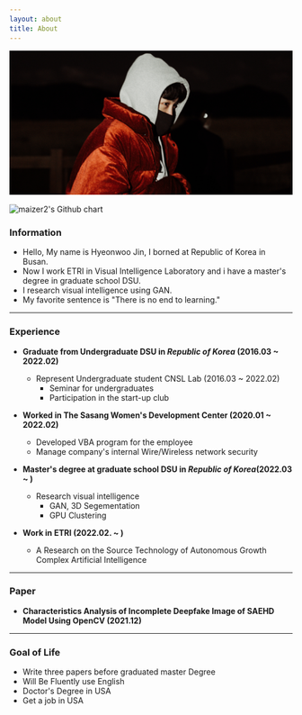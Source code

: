 ```yaml
---
layout: about
title: About
---
```



![](https://raw.githubusercontent.com/maizer2/gitblog_img/main/img/About/1639926707659.jpg)

<img src="http://ghchart.rshah.org/8a2be2/maizer2" alt="maizer2's Github chart"/>


### **Information**

* Hello, My name is Hyeonwoo Jin, I borned at Republic of Korea in Busan.
* Now I work ETRI in Visual Intelligence Laboratory  and i have a master's degree in graduate school DSU.
* I research visual intelligence using GAN.
* My favorite sentence is "There is no end to learning."

---

### **Experience**

* **Graduate from Undergraduate DSU in *Republic of Korea* (2016.03 ~ 2022.02)**
    * Represent Undergraduate student CNSL Lab (2016.03 ~ 2022.02)
        * Seminar for undergraduates
        * Participation in the start-up club

* **Worked in The Sasang Women's Development Center (2020.01 ~ 2022.02)**
    * Developed VBA program for the employee
    * Manage company's internal Wire/Wireless network security

* **Master's degree at graduate school DSU in *Republic of Korea*(2022.03 ~ )**
    * Research visual intelligence
        * GAN, 3D Segementation
        * GPU Clustering

* **Work in ETRI (2022.02. ~ )**
    * A Research on the Source Technology of Autonomous Growth Complex Artificial Intelligence

---

### **Paper**

* **Characteristics Analysis of Incomplete Deepfake Image of SAEHD Model Using OpenCV (2021.12)**

---

### **Goal of Life**

* Write three papers before graduated master Degree
* Will Be Fluently use English
* Doctor's Degree in USA
* Get a job in USA
